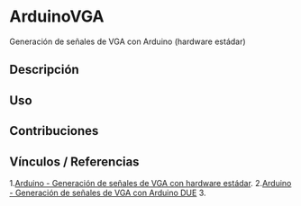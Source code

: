 # ArduinoVGA
Generación de señales de VGA con Arduino (hardware estádar)

## Descripción
## Uso
## Contribuciones
## Vínculos / Referencias
1.[Arduino - Generación de señales de VGA con hardware estádar](http://luispichio.blogspot.com.ar/2015/05/arduino-generacion-de-senales-de-vga.html).
2.[Arduino - Generación de señales de VGA con Arduino DUE](http://luispichio.blogspot.com.ar/2016/06/arduino-generacion-de-senales-de-vga.html)
3.
